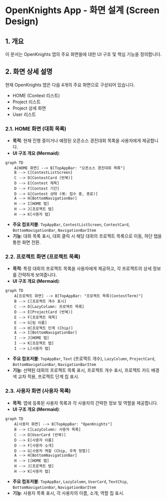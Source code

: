 # OpenKnights App - 화면 설계 (Screen Design)

## 1. 개요
이 문서는 OpenKnights 앱의 주요 화면들에 대한 UI 구조 및 핵심 기능을 정의합니다.

## 2. 화면 상세 설명
현재 OpenKnights 앱은 다음 4개의 주요 화면으로 구성되어 있습니다.
- HOME (Contest 리스트)
- Project 리스트
- Project 상세 화면
- User 리스트

### 2.1. HOME 화면 (대회 목록)
*   **목적**: 현재 진행 중이거나 예정된 오픈소스 경진대회 목록을 사용자에게 제공합니다.
*   **UI 구조 개요 (Mermaid)**:
```mermaid
graph TD
    A[HOME 화면] --> B[TopAppBar: "오픈소스 경진대회 목록"]
    B --> C[ContestListScreen]
    C --> D[ContestCard (반복)]
    D --> E[Contest 제목]
    D --> F[Contest 기간]
    D --> G[Contest 상태 (예: 접수 중, 종료)]
    A --> H[BottomNavigationBar]
    H --> I[HOME 탭]
    H --> J[프로젝트 탭]
    H --> K[사용자 탭]
```
*   **주요 컴포저블**: `TopAppBar`, `ContestListScreen`, `ContestCard`, `BottomNavigationBar`, `NavigationBarItem`
*   **기능**: 대회 목록 표시, 대회 클릭 시 해당 대회의 프로젝트 목록으로 이동, 하단 탭을 통한 화면 전환.

### 2.2. 프로젝트 화면 (프로젝트 목록)
*   **목적**: 특정 대회의 프로젝트 목록을 사용자에게 제공하고, 각 프로젝트의 상세 정보를 간략하게 보여줍니다.
*   **UI 구조 개요 (Mermaid)**:
```mermaid
graph TD
    A[프로젝트 화면] --> B[TopAppBar: "프로젝트 목록(ContestTerm)"]
    B --> C[프로젝트 개수 표시]
    C --> D[LazyColumn: 프로젝트 목록]
    D --> E[ProjectCard (반복)]
    E --> F[프로젝트 제목]
    E --> G[팀 이름]
    E --> H[프로젝트 단계 (Chip)]
    A --> I[BottomNavigationBar]
    I --> J[HOME 탭]
    I --> K[프로젝트 탭]
    I --> L[사용자 탭]
```
*   **주요 컴포저블**: `TopAppBar`, `Text` (프로젝트 개수), `LazyColumn`, `ProjectCard`, `BottomNavigationBar`, `NavigationBarItem`
*   **기능**: 선택된 대회의 프로젝트 목록 표시, 프로젝트 개수 표시, 프로젝트 카드 배경색 교차 적용, 프로젝트 단계 칩 표시.

### 2.3. 사용자 화면 (사용자 목록)
*   **목적**: 앱에 등록된 사용자 목록과 각 사용자의 간략한 정보 및 역할을 제공합니다.
*   **UI 구조 개요 (Mermaid)**:
```mermaid
graph TD
    A[사용자 화면] --> B[TopAppBar: "OpenKnights"]
    B --> C[LazyColumn: 사용자 목록]
    C --> D[UserCard (반복)]
    D --> E[사용자 이름]
    D --> F[사용자 소개]
    D --> G[사용자 역할 (Chip, 우측 정렬)]
    A --> H[BottomNavigationBar]
    H --> I[HOME 탭]
    H --> J[프로젝트 탭]
    H --> K[사용자 탭]
```
*   **주요 컴포저블**: `TopAppBar`, `LazyColumn`, `UserCard`, `TextChip`, `BottomNavigationBar`, `NavigationBarItem`
*   **기능**: 사용자 목록 표시, 각 사용자의 이름, 소개, 역할 칩 표시.
